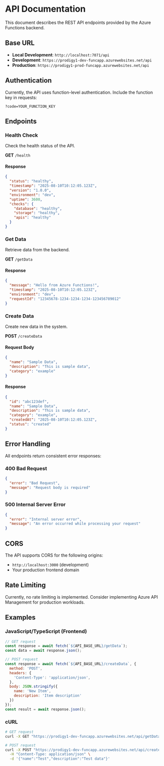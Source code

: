 # API Documentation

This document describes the REST API endpoints provided by the Azure Functions backend.

## Base URL

- **Local Development**: `http://localhost:7071/api`
- **Development**: `https://prodigy1-dev-funcapp.azurewebsites.net/api`
- **Production**: `https://prodigy1-prod-funcapp.azurewebsites.net/api`

## Authentication

Currently, the API uses function-level authentication. Include the function key in requests:

```
?code=YOUR_FUNCTION_KEY
```

## Endpoints

### Health Check

Check the health status of the API.

**GET** `/health`

#### Response
```json
{
  "status": "healthy",
  "timestamp": "2025-08-10T10:12:05.123Z",
  "version": "1.0.0",
  "environment": "dev",
  "uptime": 3600,
  "checks": {
    "database": "healthy",
    "storage": "healthy",
    "apis": "healthy"
  }
}
```

### Get Data

Retrieve data from the backend.

**GET** `/getData`

#### Response
```json
{
  "message": "Hello from Azure Functions!",
  "timestamp": "2025-08-10T10:12:05.123Z",
  "environment": "dev",
  "requestId": "12345678-1234-1234-1234-123456789012"
}
```

### Create Data

Create new data in the system.

**POST** `/createData`

#### Request Body
```json
{
  "name": "Sample Data",
  "description": "This is sample data",
  "category": "example"
}
```

#### Response
```json
{
  "id": "abc123def",
  "name": "Sample Data",
  "description": "This is sample data",
  "category": "example",
  "createdAt": "2025-08-10T10:12:05.123Z",
  "status": "created"
}
```

## Error Handling

All endpoints return consistent error responses:

### 400 Bad Request
```json
{
  "error": "Bad Request",
  "message": "Request body is required"
}
```

### 500 Internal Server Error
```json
{
  "error": "Internal server error",
  "message": "An error occurred while processing your request"
}
```

## CORS

The API supports CORS for the following origins:
- `http://localhost:3000` (development)
- Your production frontend domain

## Rate Limiting

Currently, no rate limiting is implemented. Consider implementing Azure API Management for production workloads.

## Examples

### JavaScript/TypeScript (Frontend)

```javascript
// GET request
const response = await fetch(`${API_BASE_URL}/getData`);
const data = await response.json();

// POST request
const response = await fetch(`${API_BASE_URL}/createData`, {
  method: 'POST',
  headers: {
    'Content-Type': 'application/json',
  },
  body: JSON.stringify({
    name: 'New Item',
    description: 'Item description'
  })
});
const result = await response.json();
```

### cURL

```bash
# GET request
curl -X GET "https://prodigy1-dev-funcapp.azurewebsites.net/api/getData?code=YOUR_FUNCTION_KEY"

# POST request
curl -X POST "https://prodigy1-dev-funcapp.azurewebsites.net/api/createData?code=YOUR_FUNCTION_KEY" \
  -H "Content-Type: application/json" \
  -d '{"name":"Test","description":"Test data"}'
```
